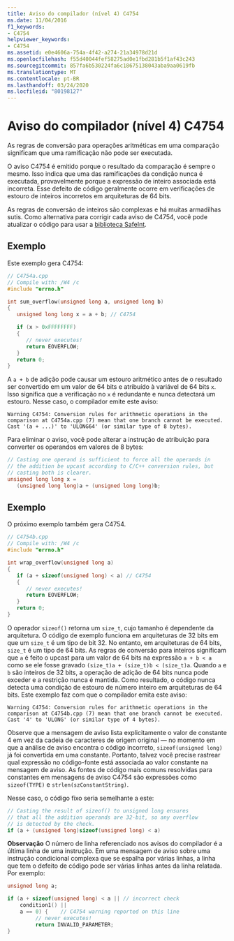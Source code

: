 ```yaml
---
title: Aviso do compilador (nível 4) C4754
ms.date: 11/04/2016
f1_keywords:
- C4754
helpviewer_keywords:
- C4754
ms.assetid: e0e4606a-754a-4f42-a274-21a34978d21d
ms.openlocfilehash: f55d40044fef58275ad0e1fbd281b5f1af43c243
ms.sourcegitcommit: 857fa6b530224fa6c18675138043aba9aa0619fb
ms.translationtype: MT
ms.contentlocale: pt-BR
ms.lasthandoff: 03/24/2020
ms.locfileid: "80198127"
---
```

# <a name="compiler-warning-level-4-c4754"></a>Aviso do compilador (nível 4) C4754

As regras de conversão para operações aritméticas em uma comparação significam que uma ramificação não pode ser executada.

O aviso C4754 é emitido porque o resultado da comparação é sempre o mesmo. Isso indica que uma das ramificações da condição nunca é executada, provavelmente porque a expressão de inteiro associada está incorreta. Esse defeito de código geralmente ocorre em verificações de estouro de inteiros incorretos em arquiteturas de 64 bits.

As regras de conversão de inteiros são complexas e há muitas armadilhas sutis. Como alternativa para corrigir cada aviso de C4754, você pode atualizar o código para usar a [biblioteca SafeInt](../../safeint/safeint-library.md).

## <a name="example"></a>Exemplo

Este exemplo gera C4754:

```cpp
// C4754a.cpp
// Compile with: /W4 /c
#include "errno.h"

int sum_overflow(unsigned long a, unsigned long b)
{
   unsigned long long x = a + b; // C4754

   if (x > 0xFFFFFFFF)
   {
      // never executes!
      return EOVERFLOW;
   }
   return 0;
}
```

A `a + b` de adição pode causar um estouro aritmético antes de o resultado ser convertido em um valor de 64 bits e atribuído à variável de 64 bits `x`. Isso significa que a verificação no `x` é redundante e nunca detectará um estouro. Nesse caso, o compilador emite este aviso:

```Output
Warning C4754: Conversion rules for arithmetic operations in the comparison at C4754a.cpp (7) mean that one branch cannot be executed. Cast '(a + ...)' to 'ULONG64' (or similar type of 8 bytes).
```

Para eliminar o aviso, você pode alterar a instrução de atribuição para converter os operandos em valores de 8 bytes:

```cpp
// Casting one operand is sufficient to force all the operands in
// the addition be upcast according to C/C++ conversion rules, but
// casting both is clearer.
unsigned long long x =
   (unsigned long long)a + (unsigned long long)b;
```

## <a name="example"></a>Exemplo

O próximo exemplo também gera C4754.

```cpp
// C4754b.cpp
// Compile with: /W4 /c
#include "errno.h"

int wrap_overflow(unsigned long a)
{
   if (a + sizeof(unsigned long) < a) // C4754
   {
      // never executes!
      return EOVERFLOW;
   }
   return 0;
}
```

O operador `sizeof()` retorna um `size_t`, cujo tamanho é dependente da arquitetura. O código de exemplo funciona em arquiteturas de 32 bits em que um `size_t` é um tipo de bit 32. No entanto, em arquiteturas de 64 bits, `size_t` é um tipo de 64 bits. As regras de conversão para inteiros significam que `a` é feito o upcast para um valor de 64 bits na expressão `a + b < a` como se ele fosse gravado `(size_t)a + (size_t)b < (size_t)a`. Quando `a` e `b` são inteiros de 32 bits, a operação de adição de 64 bits nunca pode exceder e a restrição nunca é mantida. Como resultado, o código nunca detecta uma condição de estouro de número inteiro em arquiteturas de 64 bits. Este exemplo faz com que o compilador emita este aviso:

```Output
Warning C4754: Conversion rules for arithmetic operations in the comparison at C4754b.cpp (7) mean that one branch cannot be executed. Cast '4' to 'ULONG' (or similar type of 4 bytes).
```

Observe que a mensagem de aviso lista explicitamente o valor de constante 4 em vez da cadeia de caracteres de origem original — no momento em que a análise de aviso encontra o código incorreto, `sizeof(unsigned long)` já foi convertida em uma constante. Portanto, talvez você precise rastrear qual expressão no código-fonte está associada ao valor constante na mensagem de aviso. As fontes de código mais comuns resolvidas para constantes em mensagens de aviso C4754 são expressões como `sizeof(TYPE)` e `strlen(szConstantString)`.

Nesse caso, o código fixo seria semelhante a este:

```cpp
// Casting the result of sizeof() to unsigned long ensures
// that all the addition operands are 32-bit, so any overflow
// is detected by the check.
if (a + (unsigned long)sizeof(unsigned long) < a)
```

**Observação** O número de linha referenciado nos avisos do compilador é a última linha de uma instrução. Em uma mensagem de aviso sobre uma instrução condicional complexa que se espalha por várias linhas, a linha que tem o defeito de código pode ser várias linhas antes da linha relatada. Por exemplo:

```cpp
unsigned long a;

if (a + sizeof(unsigned long) < a || // incorrect check
    condition1() ||
    a == 0) {    // C4754 warning reported on this line
         // never executes!
         return INVALID_PARAMETER;
}
```
